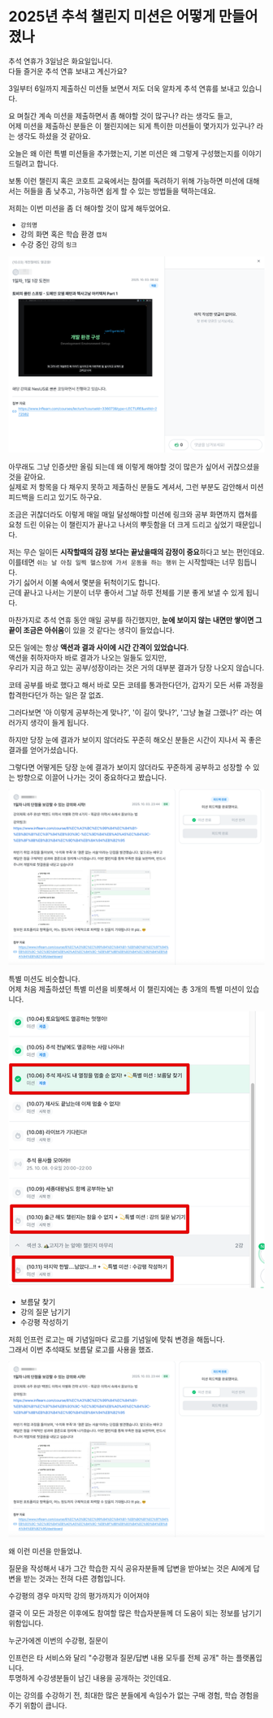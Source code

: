 # 2025년 추석 챌린지 미션은 어떻게 만들어졌나

추석 연휴가 3일남은 화요일입니다.  
다들 즐거운 추석 연휴 보내고 계신가요?  
  
3일부터 6일까지 제출하신 미션들 보면서 저도 더욱 알차게 추석 연휴를 보내고 있습니다.  
  
요 며칠간 계속 미션을 제출하면서 좀 해야할 것이 많구나? 라는 생각도 들고,  
어제 미션을 제출하신 분들은 이 챌린지에는 되게 특이한 미션들이 몇가지가 있구나? 라는 생각도 하셨을 것 같아요.  

오늘은 왜 이런 특별 미션들을 추가했는지, 기본 미션은 왜 그렇게 구성했는지를 이야기 드릴려고 합니다.  
  
보통 이런 챌린지 혹은 코호트 교육에서는 참여를 독려하기 위해 가능하면 미션에 대해서는 허들을 좀 낮추고, 가능하면 쉽게 할 수 있는 방법들을 택하는데요.  
  
저희는 이번 미션을 좀 더 해야할 것이 많게 해두었어요.  

- `강의명`
- 강의 화면 혹은 학습 환경 `캡쳐`
- 수강 중인 강의 `링크`

![1](./images/1.png)

아무래도 그냥 인증샷만 올림 되는데 왜 이렇게 해야할 것이 많은가 싶어서 귀찮으셨을 것을 같아요.  
실제로 저 항목을 다 채우지 못하고 제출하신 분들도 계셔서, 그런 부분도 감안해서 미션 피드백을 드리고 있기도 하구요.  
  
조금은 귀찮더라도 이렇게 매일 매일 달성해야할 미션에 링크와 공부 화면까지 캡쳐를 요청 드린 이유는 이 챌린지가 끝나고 나서의 뿌듯함을 더 크게 드리고 싶었기 때문입니다.  
  
저는 무슨 일이든 **시작할때의 감정 보다는 끝났을때의 감정이 중요**하다고 보는 편인데요.  
이를테면 `쉬는 날 아침 일찍 헬스장에 가서 운동을 하는 행위` 는 시작할때는 너무 힘듭니다.  
가기 싫어서 이불 속에서 몇분을 뒤척이기도 합니다.  
근데 끝나고 나서는 기분이 너무 좋아서 그날 하루 전체를 기분 좋게 보낼 수 있게 됩니다.  
  
마찬가지로 추석 연휴 동안 매일 공부를 하긴했지만, **눈에 보이지 않는 내면만 쌓이면 그 끝이 조금은 아쉬움**이 있을 것 같다는 생각이 들었습니다.  
  
모든 일에는 항상 **액션과 결과 사이에 시간 간격이 있었습니다**.  
액션을 취하자마자 바로 결과가 나오는 일들도 있지만,  
우리가 지금 하고 있는 공부/성장이라는 것은 거의 대부분 결과가 당장 나오지 않습니다.  
  
코테 공부를 바로 했다고 해서 바로 모든 코테를 통과한다던가, 갑자기 모든 서류 과정을 합격한다던가 하는 일은 잘 없죠.  
  
그러다보면 '아 이렇게 공부하는게 맞나?', '이 길이 맞나?',  '그냥 놀걸 그랬나?' 라는 여러가지 생각이 들게 됩니다.  
  
하지만 당장 눈에 결과가 보이지 않더라도 꾸준히 해오신 분들은 시간이 지나서 꼭 좋은 결과를 얻어가셨습니다.  
  
그렇다면 어떻게든 당장 눈에 결과가 보이지 않더라도 꾸준하게 공부하고 성장할 수 있는 방향으로 이끌어 나가는 것이 중요하다고 봤습니다.  


![2](./images/2.png)

특별 미션도 비슷합니다.  
어제 처음 제출하셨던 특별 미션을 비롯해서 이 챌린지에는 총 3개의 특별 미션이 있습니다.

![특별미션](./images/특별미션.png)

- 보름달 찾기
- 강의 질문 남기기
- 수강평 작성하기
  


저희 인프런 로고는 매 기념일마다 로고를 기념일에 맞춰 변경을 해둡니다.  
그래서 이번 추석때도 보름달 로고를 사용을 했죠.  

![2](./images/2.png)

왜 이런 미션을 만들었냐.  

질문을 작성해서 내가 그간 학습한 지식 공유자분들께 답변을 받아보는 것은 AI에게 답변을 받는 것과는 전혀 다른 경험입니다.  


수강평의 경우 마지막 강의 평가까지가 이어져야 

결국 이 모든 과정은 이후에도 참여할 많은 학습자분들께 더 도움이 되는 정보를 남기기 위함입니다.  
  
누군가에겐 이번의 수강평, 질문이 

인프런은 타 서비스와 달리 "수강평과 질문/답변 내용 모두를 전체 공개" 하는 플랫폼입니다.  
투명하게 수강생분들이 남긴 내용을 공개하는 것인데요.  
  
이는 강의를 수강하기 전, 최대한 많은 분들에게 속임수가 없는 구매 경험, 학습 경험을 주기 위함이 큽니다.